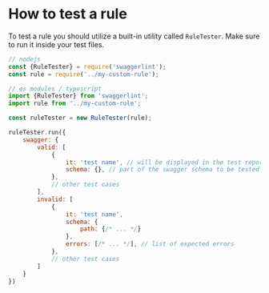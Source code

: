 # How to test a rule

To test a rule you should utilize a built-in utility called `RuleTester`. Make sure to run it inside your test files.

```js
// nodejs
const {RuleTester} = require('swaggerlint');
const rule = require('../my-custom-rule');

// es modules / typescript
import {RuleTester} from 'swaggerlint';
import rule from '../my-custom-rule';

const ruleTester = new RuleTester(rule);

ruleTester.run({
    swagger: {
        valid: [
            {
                it: 'test name', // will be displayed in the test report
                schema: {}, // part of the swagger schema to be tested
            },
            // other test cases
        ],
        invalid: [
            {
                it: 'test name',
                schema: {
                    path: {/* ... */}
                },
                errors: [/* ... */], // list of expected errors
            },
            // other test cases
        ]
    }
})
```
